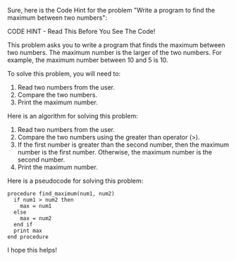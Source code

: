 Sure, here is the Code Hint for the problem "Write a program to find the maximum between two numbers":


CODE HINT - Read This Before You See The Code!

This problem asks you to write a program that finds the maximum between two numbers. The maximum number is the larger of the two numbers. For example, the maximum number between 10 and 5 is 10.

To solve this problem, you will need to:

1. Read two numbers from the user.
2. Compare the two numbers.
3. Print the maximum number.

Here is an algorithm for solving this problem:

1. Read two numbers from the user.
2. Compare the two numbers using the greater than operator (>).
3. If the first number is greater than the second number, then the maximum number is the first number. Otherwise, the maximum number is the second number.
4. Print the maximum number.

Here is a pseudocode for solving this problem:

```
procedure find_maximum(num1, num2)
  if num1 > num2 then
    max = num1
  else
    max = num2
  end if
  print max
end procedure
```

I hope this helps!